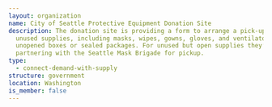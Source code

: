 ```yaml
---
layout: organization
name: City of Seattle Protective Equipment Donation Site
description: The donation site is providing a form to arrange a pick-up of
  unused supplies, including masks, wipes, gowns, gloves, and ventilators, in
  unopened boxes or sealed packages. For unused but open supplies they’re
  partnering with the Seattle Mask Brigade for pickup.
type:
  - connect-demand-with-supply
structure: government
location: Washington
is_member: false
---
```

